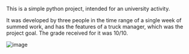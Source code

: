 This is a simple python project, intended for an university activity.

It was developed by three people in the time range of a single week of summed work, and has the features of a truck manager, 
which was the project goal. The grade received for it was 10/10.

![image](https://github.com/Rafa4242/TruckManager/assets/170863504/d111d279-bd9e-40f7-a952-c07efc52db61)
